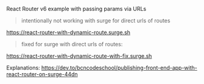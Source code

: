 React Router v6 example with passing params via URLs

> intentionally not working with surge for direct urls of routes

https://react-router-with-dynamic-route.surge.sh

> fixed for surge with direct urls of routes:

https://react-router-with-dynamic-route-with-fix.surge.sh

Explanations: https://dev.to/bcncodeschool/publishing-front-end-app-with-react-router-on-surge-44dn